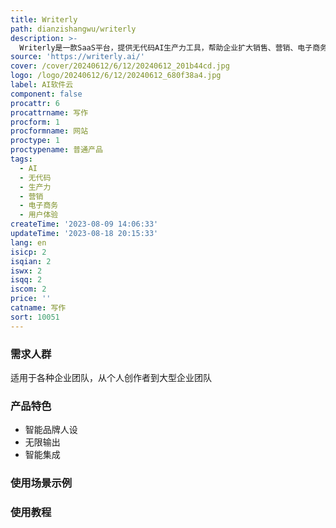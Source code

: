 ```yaml
---
title: Writerly
path: dianzishangwu/writerly
description: >-
  Writerly是一款SaaS平台，提供无代码AI生产力工具，帮助企业扩大销售、营销、电子商务、用户体验、产品等方面的规模。通过使用智能品牌人设，Writerly可以根据品牌规则生成内容，提供无限的输出和智能集成，帮助提高团队的生产力。定价请咨询官方网站。
source: 'https://writerly.ai/'
cover: /cover/20240612/6/12/20240612_201b44cd.jpg
logo: /logo/20240612/6/12/20240612_680f38a4.jpg
label: AI软件云
component: false
procattr: 6
procattrname: 写作
procform: 1
procformname: 网站
proctype: 1
proctypename: 普通产品
tags:
  - AI
  - 无代码
  - 生产力
  - 营销
  - 电子商务
  - 用户体验
createTime: '2023-08-09 14:06:33'
updateTime: '2023-08-18 20:15:33'
lang: en
isicp: 2
isqian: 2
iswx: 2
isqq: 2
iscom: 2
price: ''
catname: 写作
sort: 10051
---
```




### 需求人群
适用于各种企业团队，从个人创作者到大型企业团队

### 产品特色
- 智能品牌人设
- 无限输出
- 智能集成

### 使用场景示例


### 使用教程


  
